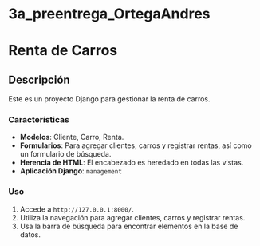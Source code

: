 # 3a_preentrega_OrtegaAndres

# Renta de Carros

## Descripción

Este es un proyecto Django para gestionar la renta de carros.

### Características

- **Modelos**: Cliente, Carro, Renta.
- **Formularios**: Para agregar clientes, carros y registrar rentas, así como un formulario de búsqueda.
- **Herencia de HTML**: El encabezado es heredado en todas las vistas.
- **Aplicación Django**: `management`

### Uso

1. Accede a `http://127.0.0.1:8000/`.
2. Utiliza la navegación para agregar clientes, carros y registrar rentas.
3. Usa la barra de búsqueda para encontrar elementos en la base de datos.
